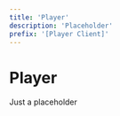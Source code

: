 ```yaml
---
title: 'Player'
description: 'Placeholder'
prefix: '[Player Client]'
---
```


# Player

Just a placeholder
